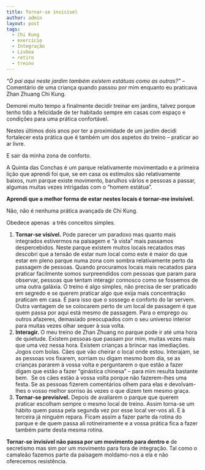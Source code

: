 ```yaml
---
title: Tornar-se invisível
author: admin
layout: post
tags:
  - Chi Kung
  - exercício
  - Integração
  - Lisboa
  - retiro
  - treino
---
```

*&#8220;Ó pai aqui neste jardim também existem estátuas como as outras?&#8221;* &#8211; Comentário de uma criança quando passou por mim enquanto eu praticava Zhan Zhuang Chi Kung.

Demorei muito tempo a finalmente decidir treinar em jardins, talvez porque tenho tido a felicidade de ter habitado sempre em casas com espaço e condições para uma prática confortável.

Nestes últimos dois anos por ter a proximidade de um jardim decidi fortalecer esta prática que é também um dos aspetos do treino &#8211; praticar ao ar livre.

E sair da minha zona de conforto.

A Quinta das Conchas é um parque relativamente movimentado e a primeira lição que aprendi foi que, se em casa os estímulos são relativamente baixos, num parque existe movimento, barulhos vários e pessoas a passar, algumas muitas vezes intrigadas com o &#8220;homem estátua&#8221;.

**Aprendi que a melhor forma de estar nestes locais é tornar-me invisível.**

Não, não é nenhuma prática avançada de Chi Kung.

Obedece apenas  a três conceitos simples.

1.  **Tornar-se visível.** Pode parecer um paradoxo mas quanto mais integrados estivermos na paisagem e &#8220;à vista&#8221; mais passamos despercebidos. Neste parque existem muitos locais recatados mas descobri que a tensão de estar num local como este é maior do que estar em pleno parque numa zona com sombra relativamente perto da passagem de pessoas. Quando procuramos locais mais recatados para praticar facilmente somos surpreendidos com pessoas que param para observar, pessoas que tentam interagir connosco como se fossemos de uma outra galáxia. O treino é algo simples, não precisa de ser praticado em segredo e se querem praticar algo que exija mais concentração praticam em casa. É para isso que o sossego e conforto do lar servem.  Outra vantagem de se colocarem perto de um local de passagem é que quem passa por aqui está mesmo de passagem. Para o emprego ou outros afazeres, demasiado preocupados com o seu universo interior para muitas vezes olhar sequer à sua volta.
2.  **Interagir.** O meu treino de Zhan Zhuang no parque pode ir até uma hora de quietude. Existem pessoas que passam por mim, muitas vezes mais que uma vez nessa hora. Existem crianças a brincar nas imediações. Jogos com bolas. Cães que vão cheirar o local onde estou. Interajam, se as pessoas vos fixarem, sorriam ou digam mesmo bom dia, se as crianças pararem à vossa volta e perguntarem o que estão a fazer digam que estão a fazer &#8220;ginástica chinesa&#8221; &#8211; para mim resulta bastante bem.  Se os cães estão à vossa volta porque não fazerem-lhes uma festa. Se as pessoas fizerem comentários olhem para elas e devolvam-lhes o vosso melhor sorriso às vezes o que dizem tem mesmo graça.
3.  **Tornar-se previsível.** Depois de avaliarem o parque que querem praticar escolham sempre o mesmo local de treino. Assim torna-se um hábito quem passa pela segunda vez por esse local ver-vos ali. E à terceira já ninguém repara. Ficam assim a fazer parte da rotina do parque e de quem passa ali rotineiramente e a vossa prática fica a fazer também parte desta mesma rotina.

**Tornar-se invisível não passa por um movimento para dentro e** de secretismo mas sim por um movimento para fora de integração. Tal como o camaleão fazemos parte da paisagem moldamo-nos a ela e não oferecemos resistência.
